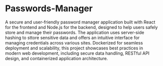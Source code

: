 # Passwords-Manager
 A secure and user-friendly password manager application built with React for the frontend and Node.js for the backend, designed to help users safely store and manage their passwords. The application uses server-side hashing to sttore sensitive data and offers an intuitive interface for managing credentials across various sites. Dockerized for seamless deployment and scalability, this project showcases best practices in modern web development, including secure data handling, RESTful API design, and containerized application architecture.
